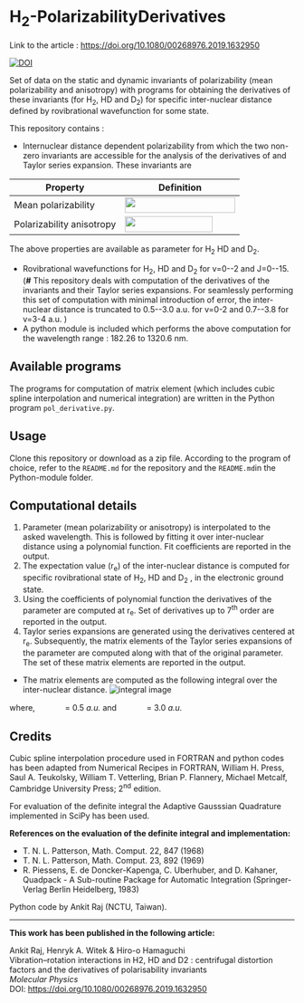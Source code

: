 # H<sub>2</sub>-PolarizabilityDerivatives
Link to the article : https://doi.org/10.1080/00268976.2019.1632950

[![DOI](https://zenodo.org/badge/166674944.svg)](https://zenodo.org/badge/latestdoi/166674944)

Set of data on the static and dynamic invariants of polarizability (mean polarizability and anisotropy) with programs for obtaining the derivatives of these invariants (for H<sub>2</sub>, HD and D<sub>2</sub>) for specific inter-nuclear distance defined by rovibrational wavefunction for some state.

This repository contains :
 - Internuclear distance dependent polarizability from which the two non-zero invariants are accessible for the analysis of the derivatives of and Taylor series expansion. These invariants are

Property | Definition
------------ | -------------
Mean polarizability | <img src="https://github.com/ankit7540/H2-PolarizabilityMatrixElements/blob/master/image/alpha_mp.png" data-canonical-src="https://github.com/ankit7540/H2-PolarizabilityMatrixElements/blob/master/image/alpha_mp.png" width="195" height="28" />
Polarizability anisotropy | <img src="https://github.com/ankit7540/H2-PolarizabilityMatrixElements/blob/master/image/gamma.png" data-canonical-src="https://github.com/ankit7540/H2-PolarizabilityMatrixElements/blob/master/image/gamma.png" width="155" height="28" />

The above properties are available as parameter for H<sub>2</sub> HD and D<sub>2</sub>.
 - Rovibrational wavefunctions for H<sub>2</sub>, HD and D<sub>2</sub> for v=0--2 and J=0--15. (**#** This repository deals with computation of the derivatives of the invariants and their Taylor series expansions. For seamlessly performing this set of computation with minimal introduction of error, the inter-nuclear distance is truncated to 0.5--3.0 a.u. for v=0-2 and 0.7--3.8 for v=3-4 a.u. )
 - A python module is included which performs the above computation for the wavelength range : 182.26 to 1320.6 nm.

**Available programs**
---
The programs for computation of matrix element (which includes cubic spline interpolation and numerical integration) are written in the Python program `pol_derivative.py`.

**Usage**
---
Clone this repository or download as a zip file. According to the program of choice, refer to the `README.md` for the repository and the `README.md`in the Python-module folder.


Computational details
---
1. Parameter (mean polarizability or anisotropy) is interpolated to the asked wavelength. This is followed by fitting it over inter-nuclear distance using a polynomial function. Fit coefficients are reported in the output.
2. The expectation value (r<sub>e</sub>) of the inter-nuclear distance is computed for specific rovibrational state of H<sub>2</sub>, HD and D<sub>2</sub> , in the electronic ground state.
3. Using the coefficients of polynomial function the derivatives of the parameter are computed at r<sub>e</sub>. Set of derivatives up to 7<sup>th</sup>  order are reported in the output.
4. Taylor series expansions are generated using the derivatives centered at r<sub>e</sub>. Subsequently, the matrix elements of the Taylor series expansions of the parameter are computed along with that of the original parameter. The set of these matrix elements are reported in the output.

- The matrix elements are computed as the following integral over the inter-nuclear distance. 
![integral image][img0]

where, <img src="https://github.com/ankit7540/H2-PolarizabilityMatrixElements/blob/master/image/rmin.png" data-canonical-src="https://github.com/ankit7540/H2-PolarizabilityMatrixElements/blob/master/image/rmin.png" width="45" height="15" /> = 0.5 *a.u.* and  <img src="https://github.com/ankit7540/H2-PolarizabilityMatrixElements/blob/master/image/rmax.png" data-canonical-src="https://github.com/ankit7540/H2-PolarizabilityMatrixElements/blob/master/image/rmax.png" width="45" height="15" /> = 3.0 *a.u.*

**Credits**
---
Cubic spline interpolation procedure used in FORTRAN and python codes has been adapted from Numerical Recipes in FORTRAN, William H. Press, Saul A. Teukolsky, William T. Vetterling, Brian P. Flannery, Michael Metcalf, Cambridge University Press; 2<sup>nd</sup> edition.

For evaluation of the definite integral the Adaptive Gausssian Quadrature implemented in SciPy has been used.

**References on the evaluation of the definite integral and implementation:**
- T. N. L. Patterson, Math. Comput. 22, 847 (1968)
- T. N. L. Patterson, Math. Comput. 23, 892 (1969)
- R. Piessens, E. de Doncker-Kapenga, C. Uberhuber, and D. Kahaner, Quadpack - A Sub-routine Package for Automatic Integration (Springer-Verlag Berlin Heidelberg, 1983)


Python code by Ankit Raj (NCTU, Taiwan).

---
**This work has been published in the following article:**

Ankit Raj, Henryk A. Witek & Hiro-o Hamaguchi<br>
Vibration–rotation interactions in H2, HD and D2 : centrifugal distortion factors and the derivatives of polarisability invariants<br>
*Molecular Physics*<br>
DOI: https://doi.org/10.1080/00268976.2019.1632950


[img0]: https://github.com/ankit7540/H2-PolarizabilityMatrixElements/blob/master/image/01-05-2018_82.png "Logo Title Text 2"
[img1]: https://github.com/ankit7540/H2-PolarizabilityMatrixElements/blob/master/image/alpha_perp.png "Logo alpha_{perp}"
[img2]: https://github.com/ankit7540/H2-PolarizabilityMatrixElements/blob/master/image/alpha_parallel.png "Logo alpha_{paralell}"
[img3]: https://github.com/ankit7540/H2-PolarizabilityMatrixElements/blob/master/image/alpha_mp.png "Logo alpha_{mp}"
[img4]: https://github.com/ankit7540/H2-PolarizabilityMatrixElements/blob/master/image/gamma.png "Logo alpha_{aniso}"

